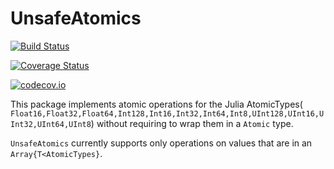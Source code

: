 # UnsafeAtomics

[![Build Status](https://travis-ci.org/rohitvarkey/UnsafeAtomics.jl.svg?branch=master)](https://travis-ci.org/rohitvarkey/UnsafeAtomics.jl)

[![Coverage Status](https://coveralls.io/repos/rohitvarkey/UnsafeAtomics.jl/badge.svg?branch=master&service=github)](https://coveralls.io/github/rohitvarkey/UnsafeAtomics.jl?branch=master)

[![codecov.io](http://codecov.io/github/rohitvarkey/UnsafeAtomics.jl/coverage.svg?branch=master)](http://codecov.io/github/rohitvarkey/UnsafeAtomics.jl?branch=master)

This package implements atomic operations for the Julia AtomicTypes(
`Float16,Float32,Float64,Int128,Int16,Int32,Int64,Int8,UInt128,UInt16,UInt32,UInt64,UInt8`)
without requiring to wrap them in a `Atomic` type.

`UnsafeAtomics` currently supports only operations on values that are in an `Array{T<AtomicTypes}`.

